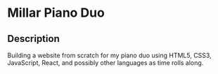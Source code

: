 # Millar Piano Duo

## Description
Building a website from scratch for my piano duo using HTML5, CSS3, JavaScript, React, and possibly other languages as time rolls along.